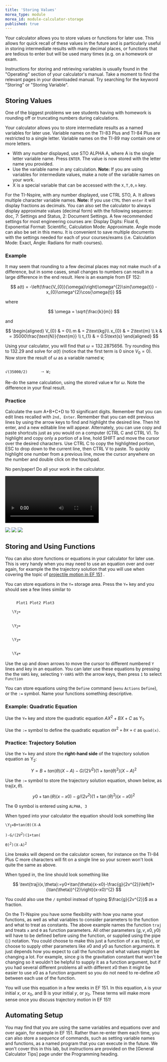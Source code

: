 ```yaml
---
title: 'Storing Values'
morea_type: module
morea_id: module-calculator-storage
published: true
---
```

Your calculator allows you to store values or functions for later
use. This allows for quick recall of these values in the future and is
particularly useful in storing intermediate results with many decimal
places, or functions that are tedious to enter but will be used many
times (e.g. on a homework or exam.

Instructions for storing and retrieving variables is usually found in
the "Operating" section of your calculator's manual. Take a moment to
find the relevant pages in your downloaded manual. Try searching for the keyword "Storing" or "Storing Variable". <!-- {.alert.alert-info} -->

<!-- NOTES
Motivation for this topic:

- students will need to solve complex equations in 151 and 152, rather than trying to keep track of intermediate results on paper, learning to do this on the calculator will save time, and avoide rounding errors.
- There will be equations that are used in EF 151, such as the trajectory solution equation, that student will need to solve many different times with different values. Storing the equation in the calculator once and then recalling it for future use can save time, which is especially useful in a testing environment!
- when possible, share examples of your on work where storing values on paper would be tedious and using calculator storage speeds up operations, or avoids errors.
- similarly, share any examples from your own work in which there is a common equation you may need to solve many different times for different values.

Walk through the example using the TI83 emulator on the screen. Allow students time to work through each practice exercise.

- Note that the first part of the acceleration equation is 0, so only need to calculate the second part
- When I round to 132.29 I get 34487.491, and when I store the result and use it I get 34493.469, these numbers are different from what was on the sheet Clint gave me (34538.3 for stored value) but there may be a mistake on my end? Either way, the point is that the two should  be different!

The Automated Setup section is included for the curious. You do not need to do an example of programming, I just waned to provide a link to the tips page that contains the programming section.
-->

## Storing Values

One of the biggest problems we see students having with homework is
rounding off or truncating numbers during calculations.

Your calculator allows you to store intermediate results as a named variables for later use.
	<span class="calc collapse calc-TI83 calc-TI84">Variable names on the TI-83 Plus and TI-84 Plus are restricted to a single letter.</span> <span class="calc collapse calc-TI89">Variable names on the TI-89
	may contain one or more letters.</span>

- With any number displayed, use STO ALPHA A, where A is the single
  letter variable name. Press `ENTER`. The value is now stored with
  the letter name you provided.
- Use the variable name in any calculation.  **Note:** If you are
  using variables for intermediate values, make a note of the variable
  names on your work.
- X is a special variable that can be accessed with the <code>X,T,&Theta;,n</code> key. 
<!-- {ul:.calc.collapse.calc-TI83.calc-TI84.calc-TI92} -->

For the TI-Nspire, with any number displayed, use CTRL STO, A. It
allows multiple character variable names. **Note:** If you use `CTRL`
then `enter` it will display fractions as decimals. You can also set
the calculator to always display approximate values (decimal form)
with the following sequence: doc, 7: Settings and Status, 2: Document
Settings. A few recommended settings for most engineering courses are:
Display Digits: Float 6, Exponential Format: Scientific, Calculation
Mode: Approximate. Angle mode can also be set in this menu. It is
convenient to save multiple documents with the settings needed for
each of your courses/exams (i.e. Calculation Mode: Exact, Angle:
Radians for math courses). 
<!-- {p:.calc.collapse.calc-TINspire} -->

### Example

It may seem that rounding to a few decimal places may not make much of a difference, but in some cases, small changes to numbers can result in a large difference in the end result. Here is an example from EF 152:

$$ a(t) = -\left(\frac{V_{0}}{\omega}\right)\omega^{2}\sin{\omega{t}} - x_{0}\omega^{2}\cos{\omega{t}} $$

where

$$ \omega = \sqrt{\frac{k}{m}} $$

and

$$ \begin{aligned} 
V_{0} & = 0\\
m     & = 2\text{kg}\\
x_{0} & = 2\text{m} \\
k     & = 35000\frac{\text{N}}{\text{m}} \\
t_{1} & = 0.5\text{s}
\end{aligned} $$

Using your calculator, you will find that $\omega = 132.2875656$. Try rounding this to $132.29$ and solve for $a(t)$ (notice that the first term is 0 since $V_{0} = 0$). Now store the result of $\omega$ as a variable named `W`;

<code class="calcscreen">
√(35000/2)  	&#129042; W;
</code>

Re-do the same calculation, using the stored value `W` for $\omega$. Note the difference in your final result.

### Practice

Calculate the sum A+B+C+D to 10 significant digits. Remember that you
can edit lines recalled with `2nd, Enter`.
<span class="calc collapse calc-TINspire">Remember that you can edit previous lines by
using the arrow keys to find and highlight the desired line. Then hit
enter, and a new editable line will appear. Alternately, you can use
copy and paste shortcuts just as you would on a computer (CTRL C and
CTRL V). To highlight and copy only a portion of a line, hold SHIFT
and move the cursor over the desired characters. Use CTRL C to copy
the highlighted portion, ESC to drop down to the current line, then
CTRL V to paste. To quickly highlight one number from a previous line,
move the cursor anywhere on the number and double click on the
touchpad.</span>

No pen/paper! Do all your work in the calculator.

<!-- video: vid/accuracy.mp4 -->
<video controls><source src='vid/accuracy.mp4' type='video/mp4'></video>


![](pix/stacked-triangles.png)
![](pix/stack-sum1.gif)
![](pix/stack-sum2.gif)

## Storing and Using Functions

You can also store functions or equations in your calculator for later use. This is very handy when you may need to use an equation over and over again, for example the the trajectory solution that you will use when covering the topic of [projectile motion in EF 151](/ef151-2020-01/sys.php?f=bolt/bolt-main&c=class-1-8) <!-- {target="_blank"} -->.

<div class = "calc collapse calc-TI83 calc-TI84 calc-TI92">

You can store equations in the `Y=` storage area. Press the `Y=` key and you should see a few lines similar to

<code class="calcscreen">
	&nbsp;Plot1 Plot2 Plot3</br>
   \Y<sub>1</sub>=
   <br/>
   \Y<sub>2</sub>=
   <br/>
   \Y<sub>3</sub>=
   <br/>
   \Y<sub>4</sub>=
</code>

Use the up and down arrows to move the cursor to different numbered `Y` lines and key in an equation. You can later use these equations by pressing the the `VARS` key, selecting `Y-VARS` with the arrow keys, then press `1` to select `Function`
</div>

<div class = "calc collapse calc-TINspire">

You can store equations using the `Define` command (`menu` `Actions` `Define`), or the `:=` symbol. Name your functions something descriptive.

</div>

### Example: Quadratic Equation

<div class = "calc collapse calc-TI83 calc-TI84 calc-TI92">

Use the `Y=` key and store the quadratic equation  $AX^2+BX+C$ as Y<sub>1</sub>.

</div>

<div class = "calc collapse calc-TINspire">

Use the `:=` symbol to define the quadratic equation $ax^{2}+bx+c$ as `quad(x)`.

</div>

### Practice: Trajectory Solution

<div class = "calc collapse calc-TI83 calc-TI84">

Use the `Y=` key and store the **right-hand side** of the trajectory solution equation as Y<sub>2</sub>:

$$ Y = B + tan(\theta)(X-A) - G/(2V^2)(1 + tan(\theta)^2)(X - A)^2$$

</div>


<div class = "calc collapse calc-TINspire">

Use the `:=` symbol to store the trajectory solution equation, shown below, as $\text{traj}(x,\theta)$.

$$ y0 + \tan(\theta)(x-x0) - g/(2v^2)(1 + \tan(\theta)^2)(x - x0)^2$$

</div>

The &Theta; symbol is entered using `ALPHA, 3` <!-- {.calc .calc-TI83 .calc-TI84} -->

<div class="calc collapse calc-TI83 calc-TI84">
When typed into your calculator the equation should look something like

<div class="screen screen-TI83">
<code class="screen-TI83">
\Y<sub>1</sub>=B+tan(&Theta;)(X-A<br />
)-G/(2V<sup>2</sup>)(1+tan(<br />
&Theta;)<sup>2</sup>)(X-A)<sup>2</sup>
</code>
</div>

Line breaks will depend on the calculator screen, for instance on the TI-84 Plus C more characters will fit on a single line so your screen won't look quite the same as above.
</div>

<div class="calc collapse calc-TINspire">
When typed in, the line should look something like

<div class="screen screen-TINspire">

$$ \text{traj}(x,\theta):=y0+\tan(\theta)(x-x0)-\frac{g}{2v^{2}}\left(1+(\tan(\theta))^{2}\right)(x-x0)^{2} $$

</div>

You could also use the `/` symbol instead of typing $\frac{g}{2v^{2}}$ as a fraction.

On the TI-Nspire you have some flexibility with how you name your functions, as well as what variables to consider parameters to the function and what to treat as constants. The above example names the function `traj` and treats `x` and <code>&Theta;</code> as function parameters. All other parameters ($g, v, x0, y0$) will have to be defined before using the function, or supplied using the pipe (`|`) notation. You could choose to make this just a function of $x$ as $traj(x)$, or choose to supply other parameters like $x0$ and $y0$ as function arguments. It just depends how you expect to call the function and what values might be changing a lot. For example, since $g$ is the gravitation constant that won't be changing so it wouldn't be helpful to supply it as a function argument, but if you had several different problems all with different $x0$ then it might be easier to use $x0$ as a function argument so you do not need to re-define $x0$ between each use of the function.

</div>

You will use this equation in a few  weeks in EF 151.  In this equation, `A` is your initial $x$, or $x_{0}$, and B is your initial $y$, or $y_{0}$. These terms will make more sense once you discuss trajectory motion in EF 151!

## Automating Setup

You may find that you are using the same variables and equations over and over again, for example in EF 151. Rather than re-enter them each time, you can also store a *sequence* of commands, such as setting variable names and functions, as a named program that you can execute in the future. We won't cover this in this lab, but instructions are provided on the [General Calculator Tips] page under the Programming heading.
